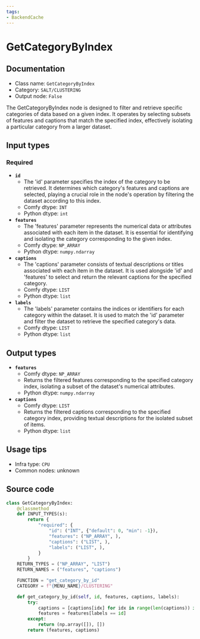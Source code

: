 ```yaml
---
tags:
- BackendCache
---
```


# GetCategoryByIndex
## Documentation
- Class name: `GetCategoryByIndex`
- Category: `SALT/CLUSTERING`
- Output node: `False`

The GetCategoryByIndex node is designed to filter and retrieve specific categories of data based on a given index. It operates by selecting subsets of features and captions that match the specified index, effectively isolating a particular category from a larger dataset.
## Input types
### Required
- **`id`**
    - The 'id' parameter specifies the index of the category to be retrieved. It determines which category's features and captions are selected, playing a crucial role in the node's operation by filtering the dataset according to this index.
    - Comfy dtype: `INT`
    - Python dtype: `int`
- **`features`**
    - The 'features' parameter represents the numerical data or attributes associated with each item in the dataset. It is essential for identifying and isolating the category corresponding to the given index.
    - Comfy dtype: `NP_ARRAY`
    - Python dtype: `numpy.ndarray`
- **`captions`**
    - The 'captions' parameter consists of textual descriptions or titles associated with each item in the dataset. It is used alongside 'id' and 'features' to select and return the relevant captions for the specified category.
    - Comfy dtype: `LIST`
    - Python dtype: `list`
- **`labels`**
    - The 'labels' parameter contains the indices or identifiers for each category within the dataset. It is used to match the 'id' parameter and filter the dataset to retrieve the specified category's data.
    - Comfy dtype: `LIST`
    - Python dtype: `list`
## Output types
- **`features`**
    - Comfy dtype: `NP_ARRAY`
    - Returns the filtered features corresponding to the specified category index, isolating a subset of the dataset's numerical attributes.
    - Python dtype: `numpy.ndarray`
- **`captions`**
    - Comfy dtype: `LIST`
    - Returns the filtered captions corresponding to the specified category index, providing textual descriptions for the isolated subset of items.
    - Python dtype: `list`
## Usage tips
- Infra type: `CPU`
- Common nodes: unknown


## Source code
```python
class GetCategoryByIndex:
    @classmethod
    def INPUT_TYPES(s):
        return {
            "required": {
                "id": ("INT", {"default": 0, "min": -1}),
                "features": ("NP_ARRAY", ),
                "captions": ("LIST", ),
                "labels": ("LIST", ),
            }
        }
    RETURN_TYPES = ("NP_ARRAY", "LIST")
    RETURN_NAMES = ("features", "captions")

    FUNCTION = "get_category_by_id"
    CATEGORY = f"{MENU_NAME}/CLUSTERING"

    def get_category_by_id(self, id, features, captions, labels):
        try:
            captions = [captions[idx] for idx in range(len(captions)) if labels[idx] == id]
            features = features[labels == id]
        except:
            return (np.array([]), [])
        return (features, captions)

```
